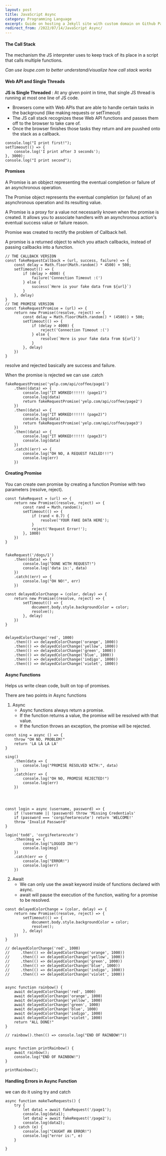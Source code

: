 ```yaml
---
layout: post
title: JavaScript Async
category: Programming Language
excerpt: Guide on hosting a Jekyll site with custom domain on Github Pages.
redirect_from: /2022/07/14/JavaScript Async/
---
```


#### The Call Stack

The mechanism the JS interpreter uses to keep track of its place in a script that calls multiple functions.

*Can use loupe.com to better understand/visualize how call stack works*

#### Web API and Single Threads

**JS is Single Threaded** : At any given point in time, that single JS thread is running at most one line of JS code.

- Browsers come with Web APIs that are able to handle certain tasks in the background (like making requests or setTimeout)
- The JS call stack recognizes these Web API functions and passes them off to the browser to take care of.
- Once the browser finishes those tasks they return and are puushed onto the stack as a callback.

```js:
console.log("I print first!");
setTimeout(() => {
    console.log('I print after 3 seconds');
}, 3000);
console.log("I print second");
```

#### Promises

A Promise is an obbject representing the eventual completion or failure of an asynchronous operation.

The Promise object represents the eventual completion (or failure) of an asynchronous operation and its resulting value.

A Promise is a proxy for a value not necessarily known when the promise is created. It allows you to associate handlers with an asynchronous action's eventual success value or failure reason.

Promise was created to rectify the problem of Callback hell.

A promise is a returned object to which you attach callbacks, instead of passing callbacks into a function.
```js:
// THE CALLBACK VERSION
const fakeRequestCallback = (url, success, failure) => {
    const delay = Math.floor(Math.random() * 4500) + 500;
    setTimeout(() => {
        if (delay > 4000) {
            failure('Connection Timeout :(')
        } else {
            success(`Here is your fake data from ${url}`)
        }
    }, delay)
}
// THE PROMISE VERSION 
const fakeRequestPromise = (url) => {
    return new Promise((resolve, reject) => {
        const delay = Math.floor(Math.random() * (4500)) + 500;
        setTimeout(() => {
            if (delay > 4000) {
                reject('Connection Timeout :(')
            } else {
                resolve(`Here is your fake data from ${url}`)
            }
        }, delay)
    })
}
```

resolve and rejected basically are success and failure.

When the promise is rejected we can use .catch 

```js:
fakeRequestPromise('yelp.com/api/coffee/page1')
    .then((data) => {
        console.log("IT WORKED!!!!!! (page1)")
        console.log(data)
        return fakeRequestPromise('yelp.com/api/coffee/page2')
    })
    .then((data) => {
        console.log("IT WORKED!!!!!! (page2)")
        console.log(data)
        return fakeRequestPromise('yelp.com/api/coffee/page3')
    })
    .then((data) => {
        console.log("IT WORKED!!!!!! (page3)")
        console.log(data)
    })
    .catch((err) => {
        console.log("OH NO, A REQUEST FAILED!!!")
        console.log(err)
    })
```

#### Creating Promise
You can create own promise by creating a function Promise with two parameters (resolve, reject).

```js:
const fakeRequest = (url) => {
    return new Promise((resolve, reject) => {
        const rand = Math.random();
        setTimeout(() => {
            if (rand < 0.7) {
                resolve('YOUR FAKE DATA HERE');
            }
            reject('Request Error!');
        }, 1000)
    })
}


fakeRequest('/dogs/1')
    .then((data) => {
        console.log("DONE WITH REQUEST!")
        console.log('data is:', data)
    })
    .catch((err) => {
        console.log("OH NO!", err)
    })
```

```js:
const delayedColorChange = (color, delay) => {
    return new Promise((resolve, reject) => {
        setTimeout(() => {
            document.body.style.backgroundColor = color;
            resolve();
        }, delay)
    })
}


delayedColorChange('red', 1000)
    .then(() => delayedColorChange('orange', 1000))
    .then(() => delayedColorChange('yellow', 1000))
    .then(() => delayedColorChange('green', 1000))
    .then(() => delayedColorChange('blue', 1000))
    .then(() => delayedColorChange('indigo', 1000))
    .then(() => delayedColorChange('violet', 1000))
```

#### Async Functions

Helps us write clean code, built on top of promises.

There are two points in Async functions
1. Async
    - Async functions always return a promise.
    - If the function returns a value, the promise will be resolved with that value.
    - If the function throws an exception, the promise will be rejected.

```js:
const sing = async () => {
    throw "OH NO, PROBLEM!"
    return 'LA LA LA LA'
}

sing()
    .then(data => {
        console.log("PROMISE RESOLVED WITH:", data)
    })
    .catch(err => {
        console.log("OH NO, PROMISE REJECTED!")
        console.log(err)
    })




const login = async (username, password) => {
    if (!username || !password) throw 'Missing Credentials'
    if (password === 'corgifeetarecute') return 'WELCOME!'
    throw 'Invalid Password'
}

login('todd', 'corgifeetarecute')
    .then(msg => {
        console.log("LOGGED IN!")
        console.log(msg)
    })
    .catch(err => {
        console.log("ERROR!")
        console.log(err)
    })

```

2. Await
    - We can only use the await keyword inside of functions declared with async.
    - await will pause the execution of the function, waiting for a promise to be resolved.

```js:
const delayedColorChange = (color, delay) => {
    return new Promise((resolve, reject) => {
        setTimeout(() => {
            document.body.style.backgroundColor = color;
            resolve();
        }, delay)
    })
}

// delayedColorChange('red', 1000)
//     .then(() => delayedColorChange('orange', 1000))
//     .then(() => delayedColorChange('yellow', 1000))
//     .then(() => delayedColorChange('green', 1000))
//     .then(() => delayedColorChange('blue', 1000))
//     .then(() => delayedColorChange('indigo', 1000))
//     .then(() => delayedColorChange('violet', 1000))


async function rainbow() {
    await delayedColorChange('red', 1000)
    await delayedColorChange('orange', 1000)
    await delayedColorChange('yellow', 1000)
    await delayedColorChange('green', 1000)
    await delayedColorChange('blue', 1000)
    await delayedColorChange('indigo', 1000)
    await delayedColorChange('violet', 1000)
    return "ALL DONE!"
}

// rainbow().then(() => console.log("END OF RAINBOW!"))


async function printRainbow() {
    await rainbow();
    console.log("END OF RAINBOW!")
}

printRainbow();
```

#### Handling Errors in Async Function

we can do it using try and catch

```js:
async function makeTwoRequests() {
    try {
        let data1 = await fakeRequest('/page1');
        console.log(data1);
        let data2 = await fakeRequest('/page2');
        console.log(data2);
    } catch (e) {
        console.log("CAUGHT AN ERROR!")
        console.log("error is:", e)
    }

}
```